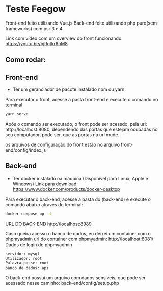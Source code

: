 # Teste Feegow

Front-end feito utilizando Vue.js
Back-end feito utilizando php puro(sem frameworks) com psr 3 e 4

Link com vídeo com um overview do front funcionando.
<https://youtu.be/bjRqtkr6nM8>

## Como rodar:
## Front-end
- Ter um geranciador de pacote instalado npm ou yarn.

Para executar o front, acesse a pasta front-end e execute o comando no terminal
```sh
yarn serve
```
Após o comando ser executado, o front pode ser acessdo, pela url: http://localhost:8080, dependendo das portas que estejam ocupadas no seu computador, pode ser, que as portas na url mude.

 
os arquivos de configuração do front estão no arquivo front-end/config/index.js

## Back-end
- Ter docker instalado na máquina (Disponível para Linux, Apple e Windows) Link para download: https://www.docker.com/products/docker-desktop


Para executar o back-end, acesse a pasta do (back-end) e execute o comando abaixo através do terminal:
```sh
docker-compose up -d
```

URL DO BACK-END http://localhost:8989

Caso queira acesso o banco de dados, eu deixei um container com o phpmyadmin
url do container com phpmyadmin: http://localhost:8081/
Dados de login do phpmyadmin
```sh
servidor: mysql
Utilizador: root
Palavra-passe: root
banco de dados: api
```

O back-end possui um arquivo com dados sensíveis, que pode ser acessado nesse caminho: back-end/config/setup.php

 
